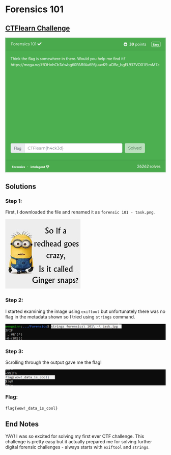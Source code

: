 # Forensics 101

## [CTFlearn Challenge](https://ctflearn.com/challenge/96)
<img src="forensics 101 - solved.png">

## Solutions
### Step 1:
First, I downloaded the file and renamed it as ```forensic 101 - task.png```. 

<img src="forensics 101 - task.jpg">

### Step 2:
I started examining the image using ```exiftool``` but unfortunately there was no flag in the metadata shown so I tried using ```strings``` command. 

<img src="forensics 101 - 1.png">

### Step 3: 
Scrolling through the output gave me the flag!

<img src="forensics 101 - 2.png">

### Flag: 
 ```flag{wow!_data_is_cool}```

## End Notes
YAY! I was so excited for solving my first ever CTF challenge. This challenge is pretty easy but it actually prepared me for solving further digital forensic challenges - always starts with ```exiftool``` and ```strings```.